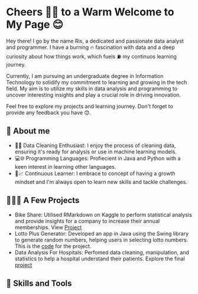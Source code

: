 # Cheers 👋🏾 to a Warm Welcome to My Page 😊
Hey there! I go by the name Ris, a dedicated and passionate data analyst and programmer. I have a burning 🔥 fascination with data and a deep curiosity about how things work, which fuels ⛽️ my continuos learning journey. 

Currently, I am pursuing an undergraduate degree in Information Technology to solidify my commitment to learning and growing in the tech field. My aim is to utilize my skills in data analysis and programming to uncover interesting insights and play a crucial role in driving innovation.

Feel free to explore my projects and learning journey. Don't forget to provide any feedback you have 😊.

## 📖 About me
- 🔎🧹 Data Cleaning Enthusiast: I enjoy the process of cleaning data, ensuring it's ready for analysis or use in machine learning models.
- 💻🌐 Programming Languages: Profiecient in Java and Python with a keen interest in learning other languages.
- 🚀📈 Continuous Learner: I embrace to concept of having a growth mindset and I'm always open to learn new skills and tackle challenges.

## 👩🏾‍💻 A Few Projects
- Bike Share: Utilised RMarkdown on Kaggle to perform statistical analysis and provide insights for a company to increase their annual memberships. View [Project](https://www.kaggle.com/code/rissiepooh/bike-share-r)
- Lotto Plus Generator: Developed an app in Java using the Swing library to generate random numbers, helping users in selecting lotto numbers. This is the [code](https://github.com/PoohL0ve/simple_lottoplus_app-Java/tree/main/LottoPlus/src) for the project.
- Data Analysis For Hospitals: Perfomed data cleaning, manipulation, and statistics to help a hospital understand their patients. Explore the final [project](https://github.com/PoohL0ve/data_analytics/blob/main/Data%20Analysis%20for%20Hospitals/Data%20Analysis%20for%20Hospitals/task/analysis.py)

## 🧰 Skills and Tools


<!--
**PoohL0ve/PoohL0ve** is a ✨ _special_ ✨ repository because its `README.md` (this file) appears on your GitHub profile.

Here are some ideas to get you started:

- 🔭 I’m currently working on ...
- 🌱 I’m currently learning ...
- 👯 I’m looking to collaborate on ...
- 🤔 I’m looking for help with ...
- 💬 Ask me about ...
- 📫 How to reach me: ...
- 😄 Pronouns: ...
- ⚡ Fun fact: ...
-->
